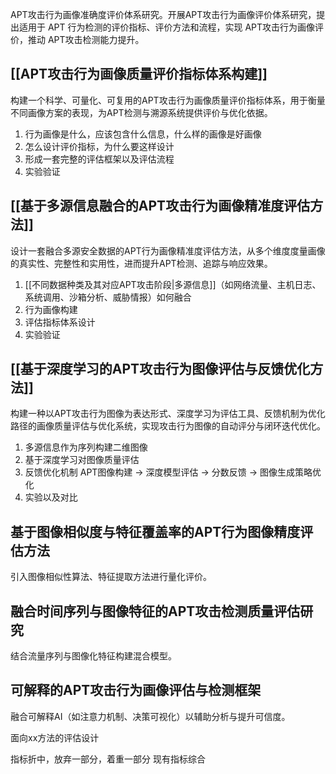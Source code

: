 APT攻击行为画像准确度评价体系研究。开展APT攻击行为画像评价体系研究，提出适用于 APT 行为检测的评价指标、评价方法和流程，实现 APT攻击行为画像评价，推动 APT攻击检测能力提升。


## [[APT攻击行为画像质量评价指标体系构建]]
构建一个科学、可量化、可复用的APT攻击行为画像质量评价指标体系，用于衡量不同画像方案的表现，为APT检测与溯源系统提供评价与优化依据。
1. 行为画像是什么，应该包含什么信息，什么样的画像是好画像
2. 怎么设计评价指标，为什么要这样设计
3. 形成一套完整的评估框架以及评估流程
4. 实验验证

## [[基于多源信息融合的APT攻击行为画像精准度评估方法]]
设计一套融合多源安全数据的APT行为画像精准度评估方法，从多个维度度量画像的真实性、完整性和实用性，进而提升APT检测、追踪与响应效果。
1. [[不同数据种类及其对应APT攻击阶段|多源信息]]（如网络流量、主机日志、系统调用、沙箱分析、威胁情报）如何融合
2. 行为画像构建
3. 评估指标体系设计
4. 实验验证
   
## [[基于深度学习的APT攻击行为图像评估与反馈优化方法]]
构建一种以APT攻击行为图像为表达形式、深度学习为评估工具、反馈机制为优化路径的画像质量评估与优化系统，实现攻击行为图像的自动评分与闭环迭代优化。
1. 多源信息作为序列构建二维图像
2. 基于深度学习对图像质量评估
3. 反馈优化机制
   APT图像构建 → 深度模型评估 → 分数反馈 → 图像生成策略优化
4. 实验以及对比

## 基于图像相似度与特征覆盖率的APT行为图像精度评估方法
引入图像相似性算法、特征提取方法进行量化评价。

## 融合时间序列与图像特征的APT攻击检测质量评估研究
结合流量序列与图像化特征构建混合模型。

## 可解释的APT攻击行为画像评估与检测框架
融合可解释AI（如注意力机制、决策可视化）以辅助分析与提升可信度。

面向xx方法的评估设计

指标折中，放弃一部分，着重一部分
现有指标综合